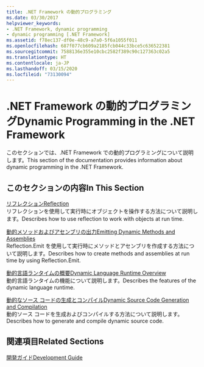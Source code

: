 ```yaml
---
title: .NET Framework の動的プログラミング
ms.date: 03/30/2017
helpviewer_keywords:
- .NET Framework, dynamic programming
- dynamic programming [.NET Framework]
ms.assetid: f78ec137-df0e-48c9-a7a0-5f6a1055f011
ms.openlocfilehash: 687f077cb609a2185fcb044c33bce5c636522381
ms.sourcegitcommit: 7588136e355e10cbc2582f389c90c127363c02a5
ms.translationtype: HT
ms.contentlocale: ja-JP
ms.lasthandoff: 03/15/2020
ms.locfileid: "73130094"
---
```

# <a name="dynamic-programming-in-the-net-framework"></a><span data-ttu-id="b71e9-102">.NET Framework の動的プログラミング</span><span class="sxs-lookup"><span data-stu-id="b71e9-102">Dynamic Programming in the .NET Framework</span></span>
<span data-ttu-id="b71e9-103">このセクションでは、.NET Framework での動的プログラミングについて説明します。</span><span class="sxs-lookup"><span data-stu-id="b71e9-103">This section of the documentation provides information about dynamic programming in the .NET Framework.</span></span>  
  
## <a name="in-this-section"></a><span data-ttu-id="b71e9-104">このセクションの内容</span><span class="sxs-lookup"><span data-stu-id="b71e9-104">In This Section</span></span>  
 [<span data-ttu-id="b71e9-105">リフレクション</span><span class="sxs-lookup"><span data-stu-id="b71e9-105">Reflection</span></span>](reflection.md)  
 <span data-ttu-id="b71e9-106">リフレクションを使用して実行時にオブジェクトを操作する方法について説明します。</span><span class="sxs-lookup"><span data-stu-id="b71e9-106">Describes how to use reflection to work with objects at run time.</span></span>  
  
 [<span data-ttu-id="b71e9-107">動的メソッドおよびアセンブリの出力</span><span class="sxs-lookup"><span data-stu-id="b71e9-107">Emitting Dynamic Methods and Assemblies</span></span>](emitting-dynamic-methods-and-assemblies.md)  
 <span data-ttu-id="b71e9-108">Reflection.Emit を使用して実行時にメソッドとアセンブリを作成する方法について説明します。</span><span class="sxs-lookup"><span data-stu-id="b71e9-108">Describes how to create methods and assemblies at run time by using Reflection.Emit.</span></span>  
  
 [<span data-ttu-id="b71e9-109">動的言語ランタイムの概要</span><span class="sxs-lookup"><span data-stu-id="b71e9-109">Dynamic Language Runtime Overview</span></span>](dynamic-language-runtime-overview.md)  
 <span data-ttu-id="b71e9-110">動的言語ランタイムの機能について説明します。</span><span class="sxs-lookup"><span data-stu-id="b71e9-110">Describes the features of the dynamic language runtime.</span></span>  
  
 [<span data-ttu-id="b71e9-111">動的なソース コードの生成とコンパイル</span><span class="sxs-lookup"><span data-stu-id="b71e9-111">Dynamic Source Code Generation and Compilation</span></span>](dynamic-source-code-generation-and-compilation.md)  
 <span data-ttu-id="b71e9-112">動的ソース コードを生成およびコンパイルする方法について説明します。</span><span class="sxs-lookup"><span data-stu-id="b71e9-112">Describes how to generate and compile dynamic source code.</span></span>  
  
## <a name="related-sections"></a><span data-ttu-id="b71e9-113">関連項目</span><span class="sxs-lookup"><span data-stu-id="b71e9-113">Related Sections</span></span>  
 [<span data-ttu-id="b71e9-114">開発ガイド</span><span class="sxs-lookup"><span data-stu-id="b71e9-114">Development Guide</span></span>](../development-guide.md)  
